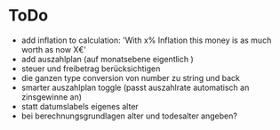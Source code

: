 # ToDo

- add inflation to calculation: 'With x% Inflation this money is as much worth as now X€'
- add auszahlplan (auf monatsebene eigentlich )
- steuer und freibetrag berücksichtigen
- die ganzen type conversion von number zu string und back
- smarter auszahlplan toggle (passt auszahlrate automatisch an zinsgewinne an)
- statt datumslabels eigenes alter
- bei berechnungsgrundlagen alter und todesalter angeben?

